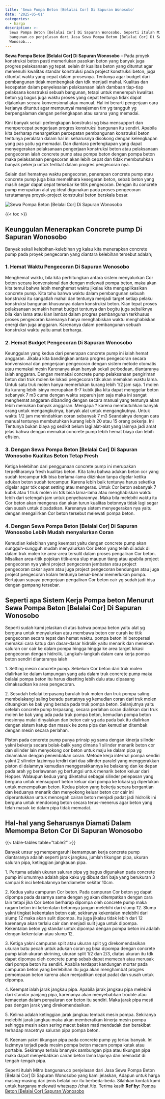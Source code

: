 ```yaml
---
title: 'Sewa Pompa Beton [Belalai Cor] Di Sapuran Wonosobo'
date: '2025-05-01'
categories:
  - harga
description: >-
  Sewa Pompa Beton [Belalai Cor] Di Sapuran Wonosobo. Seperti itulah Mitra
  bangunan.co penjelasan dari Jasa Sewa Pompa Beton [Belalai Cor] Di Sapuran
  Wonosob...
---
```


**Sewa Pompa Beton \[Belalai Cor\] Di Sapuran Wonosobo** – Pada proyek konstruksi beton pasti memerlukan pasokan beton yang banyak juga progres pelaksanaan yg tepat. selain dr kualitas beton yang dituntut agar memenuhi kwalitas standar konstruksi pada project konstruksi beton, juga dituntut waktu yang cepat dalam prosesnya. Tentunya agar budget dari pembangunan tidak membengkak dan tdk menjadi mahal. Kualitas dan kecepatan dalam penyelesaian pelaksanaan ialah dambaan tiap-tiap pelaksana konstruksi sebuah bangunan, tetapi untuk menempuh kwalitas beton yg bagus juga waktu proses yang cepat tentunya tidak dapat dijalankan secara konvensional atau manual. Hal ini berarti pengerjaan cara kerjanya dituntut agar mempunyai manajemen tim yg tangguh yg berpengalaman dengan perlengkapan atau sarana yang memadai.

Kini banyak sekali perlengkapan konstruksi yg bisa mensupport dan mempercepat pengerjaan progres konstruksi bangunan itu sendiri. Apabila kita berharap menargetkan percepatan pembangunan konstruksi beton tentunya peralatan dalam hal ini seharusnya disokong dengan kelengkapan yang pas yaitu yg memadai. Dan diantara perlengkapan yang dapat menyegerakan pelaksanaan pengerjaan konstruksi beton atau pelaksanaan pengecoran ialah concrete pump atau pompa beton dengan pompa beton maka pelaksanaan pengecoran akan lebih cepat dan tidak membutuhkan banyak pekerja untuk terlibat dalam progres pengecoran nya.

Selain dari hematnya waktu pengecoran, penerapan concrete pump atau concrete pump juga bisa memelihara kesegaran beton, sebab beton yang masih segar dapat cepat tersebar ke titik pengecoran. Dengan itu concrete pump merupakan alat yg ideal digunakan pada proses pengecoran terutamanya proyek-project konstruksi beton berskala besar.

![Sewa Pompa Beton [Belalai Cor] Di Sapuran Wonosobo](/images/sewa-concrete-pump-32.png)

{{< toc >}}

## Keunggulan Menerapkan Concrete pump Di Sapuran Wonosobo

Banyak sekali kelebihan-kelebihan yg kalau kita menerapkan concrete pump pada proyek pengecoran yang diantara kelebihan tersebut adalah;

### 1\. Hemat Waktu Pengecoran Di Sapuran Wonosobo

Menghemat waktu, bila kita perhitungkan antara sistem menyalurkan Cor beton secara konvensional dan dengan melewati pompa beton, maka akan kita temui bahwa lebih menghemat waktu jikalau kita mengaplikasikan concrete pump. Kita tahu bahwa waktu dalam pembangunan sebuah konstruksi itu sangatlah mahal dan tentunya menjadi target setiap pelaku konstruksi bangunan khususnya dalam konstruksi beton. Kian tepat proses pelaksanaan semakin hemat budget tentunya dan begitu juga sebaliknya bila kian lama atau kian lambat dalam progres pembangunan terkhusus proses pengecoran karenanya hanya menghabiskan waktu menghabiskan energi dan juga anggaran. Karenanya dalam pembangunan sebuah konstruksi waktu yaitu amat berharga.

### 2\. Hemat Budget Pengecoran Di Sapuran Wonosobo

Keunggulan yang kedua dari penerapan concrete pump ini ialah hemat anggaran. Jikalau kita bandingkan antara progres pengecoran secara konvensional dan pengerjaan pengecoran dengan sistem metode otomatis atau memakai mesin Karenanya akan banyak sekali perbedaan, diantaranya ialah anggaran. Dengan memakai concrete pump pelaksanaan pengiriman beton dari truk molen ke lokasi pengecoran tdk akan memakan waktu lama. Untuk satu truk molen hanya memerlukan kurang lebih 1/2 jam saja. 1 molen itu kurang lebih isinya merupakan 6-7 kubik jika kita dapat menggelar beton sebanyak 7 m3 cuma dengan waktu separuh jam saja maka ini sangat menghemat anggaran dibanding dengan secara manual yang tentunya akan lebih memakan banyak anggaran. Mengapa ? karena membutuhkan banyak orang untuk mengangkutnya, banyak alat untuk mengangkutnya. Untuk waktu 1/2 jam memindahkan coran sebanyak 7 m3 Seandainya dengan cara manual tentunya membutuhkan kurang lebih 20 atau 15 orang pekerja. Ini Tentunya bukan biaya yg sedikit belum lagi alat-alat yang lainnya jadi amat jelas bahwa dengan memakai concrete pump lebih hemat biaya dan lebih efisien.

### 3\. Dengan Sewa Pompa Beton \[Belalai Cor\] Di Sapuran Wonosobo Kualitas Beton Tetap Fresh

Ketiga kelebihan dari penggunaan concrete pump ini merupakan terpeliharanya fresh kualitas beton. Kita tahu bahwa adukan beton cor yang sudah tercampur tdk bisa berlama-lama diizinkan tanpa digelar ketika adukan beton sudah tercampur. Karena lebih baik tentunya harus seketika digelar agar tdk cepat setting atau mengeras. Untuk Cor beton sebanyak 7 kubik atau 1 truk molen ini tdk bisa lama-lama atau menghabiskan waktu lebih dari setengah jam untuk penyebarannya. Maka bila melebihi waktu itu Cor beton akan mengeras dan akan turun kualitas betonnya tidak lagi segar dan susah untuk dipadatkan. Karenanya sistem menyegerakan nya yaitu dengan mengalirkan Cor beton tersebut melewati pompa beton.

### 4\. Dengan Sewa Pompa Beton \[Belalai Cor\] Di Sapuran Wonosobo Lebih Mudah menyalurkan Coran

Kemudian kelebihan yang keempat yaitu dengan concrete pump akan sungguh-sungguh mudah menyalurkan Cor beton yang telah di aduk di dalam truk molen ke area-area tersulit dalam proses pengaliran Cor beton. Misalkan area-titik pojokan titik-area slup maupun tiang atau apabila project pengecoran nya yakni project pengecoran jembatan atau project pengecoran cakar ayam atau juga project pengecoran bendungan atau juga project pengecoran kolam tentunya benar-benar memerlukan pompa. Bertujuan supaya pengerjaan pengaliran Cor beton cair yg sudah jadi bisa dengan gampang tersebar.

## Seperti apa Sistem Kerja Pompa beton Menurut Sewa Pompa Beton \[Belalai Cor\] Di Sapuran Wonosobo

Seperti sudah kami jelaskan di atas bahwa pompa beton yaitu alat yg berguna untuk menyalurkan atau membawa beton cor curah ke titik pengecoran secara tepat dan hemat waktu. pompa beton ini beroperasi memakai cara katup dan dasar-dasar hidrolik yaitu menarik dan menekan saluran cor cair ke dalam pompa hingga hingga ke area target lokasi pengecoran dengan hidrolik. Langkah-langkah dalam cara kerja pompa beton sendiri diantaranya ialah

1\. Setting mesin concrete pump. Sebelum Cor beton dari truk molen dialirkan ke dalam tampungan yang ada dalam truk concrete pump maka belalai pompa beton itu harus disetting lebih dulu atau dipasang dimaksudkan ke area pengecoran.

2\. Sesudah belalai terpasang barulah truk molen dan truk pompa saling membelakangi saling beradu pantatnya yg kemudian coran dari truk molen dituangkan ke bak yang berada pada truk pompa beton. Selanjutnya yaitu setelah concrete pump terpasang, secara perlahan coran dialirkan dari truk molen ke bak yang ada pada truk pompa beton, kemudian pompa beton mesinnya mulai dinyalakan dan beton cair yg ada pada bak itu dialirkan dengan sistem katup dan masuk ke zona pipa dan kemudian ditembak dengan mesin secara perlahan.

Piston pada concrete pump punya prinsip yg sama dengan kinerja silinder yakni bekerja secara bolak-balik yang dimana 1 silinder menarik beton cor dan silinder lain menyokong cor beton untuk maju ke dalam pipa yg dinamakan dengan penembakan coran. Metode kerja internal pompa sendiri yakni 2 silinder lazimnya terdiri dari dua silinder paralel yang menggerakkan piston di dalamnya kemudian menggerakkannya ke belakang dan ke depan pada arah yg berlawanan yg berfungsi untuk menarik beton keluar dari Hopper. Walaupun kedua yang diketahui sebagai silinder pelepasan yang berguna untuk mensupport beton keluar dari pompa ke lokasi yg diperlukan untuk menempatkan beton. Kedua piston yang bekerja secara bergantian dan keduanya menarik dan menyokong keluar beton cor cair ini diperuntukkan untuk mencegah cairan beton menjadi padat jadi hidrolik ini berguna untuk mendorong beton secara terus-menerus agar beton yang telah masuk ke dalam pipa tidak memadat.

## Hal-hal yang Seharusnya Diamati Dalam Memompa Beton Cor Di Sapuran Wonosobo

{{< table-tables table="table2" >}}

Banyak unsur yg mempengaruhi kemampuan kerja concrete pump diantaranya adalah seperti jarak jangkau, jumlah tikungan pipa, ukuran saluran pipa, ketinggian jangkauan pipa.

1\. Pertama adalah ukuran saluran pipa yg bagus digunakan pada concrete pump ini umumnya adalah pipa kaku yg dibuat dari baja yang berukuran 3 sampai 8 inci ketebalannya berdiameter sekitar 10cm.

2\. Kedua yaitu campuran Cor beton. Pada campuran Cor beton yg dapat dipompa pada dasarnya sama dengan yg akan ditempatkan dengan cara lain tetapi jika Cor beton berharap dipompa oleh concrete pump maka ragam beton ini kekentalan betonnya jangan melebihi dari slump 12. Slump yakni tingkat kekentalan beton cair, sekiranya kekentalan melebihi dari slump 12 maka akan sulit dipompa. Itu juga jikalau tidak lebih dari 12 karenanya akan terlalu cair dan menjadi sulit juga untuk dipompa. Kekentalan beton yg standar untuk dipompa dengan pompa beton ini adalah dengan kekentalan atau slump 12.

3\. Ketiga yakni campuran split atau ukuran split yg direkomendasikan ukuran batu pecah untuk adukan coran yg bisa dipompa dengan concrete pump ialah ukuran skrining, ukuran split 1/2 dan 2/3, diatas ukuran itu tdk dapat dipompa oleh concrete pump sebab dapat memecah atau merusak dari pompa beton itu sendiri. Apabila terdapat kandungan mortar pada campuran beton yang berlebihan itu juga akan menghambat progres pemompaan beton karena akan menjadikan cepat padat dan susah untuk dipompa.

4\. Keempat ialah jarak jangkau pipa. Apabila jarak jangkau pipa melebihi dari standar panjang pipa, karenanya akan menyebabkan trouble atau kemacetan dalam penyaluran cor beton itu sendiri. Maka jarak pipa mesti pas dengan jarak yang direkomendasikan.

5\. Kelima adalah ketinggian jarak jangkau tembak mesin pompa. Sekiranya melebihi jarak jangkau maka akan memberatkan kinerja mesin pompa sehingga mesin akan sering macet bakan mati mendadak dan berakibat terhadap macetnya saluran pipa pompa beton.

6\. Keenam yakni tikungan pipa pada concrete pump yg terlau banyak. Ini lazimnya terjadi pada mesim pompa beton macam pompa katak atau portable. Sekiranya terlalu bnanyak sambungan pipa atau tikungan pipa maka dapat menyebabkan cairan beton lama lajunya dan memadat di tengah-tengah pipa.

Seperti itulah Mitra bangunan.co penjelasan dari Jasa Sewa Pompa Beton \[Belalai Cor\] Di Sapuran Wonosobo yang kami jelaskan, Adapun untuk harga masing-masing dari jenis belalai cor itu berbeda-beda. Silahkan kontak kami untuk harganya melewati whatsapp /chat /tlp. Terima kasih
**Ref by:** [Pompa Beton [Belalai Cor] Sapuran Wonosobo](https://id.wikipedia.org/wiki/Pompa)
